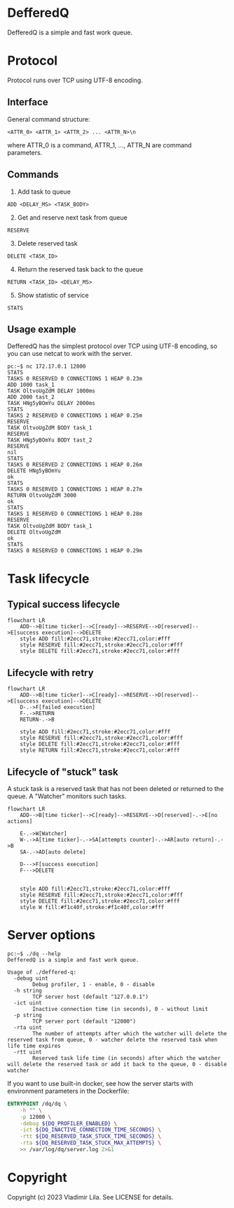 # DefferedQ #
DefferedQ is a simple and fast work queue.

# Protocol #
Protocol runs over TCP using UTF-8 encoding.

## Interface ##
General command structure:

```
<ATTR_0> <ATTR_1> <ATTR_2> ... <ATTR_N>\n
```

where ATTR_0 is a command, ATTR_1, ..., ATTR_N are command parameters.

## Commands ##

1. Add task to queue

```
ADD <DELAY_MS> <TASK_BODY>
```

2. Get and reserve next task from queue

```
RESERVE
``` 

3. Delete reserved task

```
DELETE <TASK_ID>
``` 

4. Return the reserved task back to the queue

```
RETURN <TASK_ID> <DELAY_MS>
``` 

5. Show statistic of service

```
STATS
``` 

## Usage example ##

DefferedQ has the simplest protocol over TCP using UTF-8 encoding, so you can use netcat to work with the server.

```console
pc:~$ nc 172.17.0.1 12000
STATS
TASKS 0 RESERVED 0 CONNECTIONS 1 HEAP 0.23m
ADD 1000 task_1
TASK OltvoUgZdM DELAY 1000ms
ADD 2000 tast_2
TASK HNg5yBOmYu DELAY 2000ms
STATS  
TASKS 2 RESERVED 0 CONNECTIONS 1 HEAP 0.25m
RESERVE
TASK OltvoUgZdM BODY task_1
RESERVE
TASK HNg5yBOmYu BODY tast_2
RESERVE
nil
STATS
TASKS 0 RESERVED 2 CONNECTIONS 1 HEAP 0.26m
DELETE HNg5yBOmYu
ok
STATS
TASKS 0 RESERVED 1 CONNECTIONS 1 HEAP 0.27m
RETURN OltvoUgZdM 3000
ok
STATS
TASKS 1 RESERVED 0 CONNECTIONS 1 HEAP 0.28m
RESERVE
TASK OltvoUgZdM BODY task_1
DELETE OltvoUgZdM
ok
STATS
TASKS 0 RESERVED 0 CONNECTIONS 1 HEAP 0.29m
```

# Task lifecycle #

## Typical success lifecycle ##

```mermaid
flowchart LR
    ADD-->B[time ticker]-->C[ready]-->RESERVE-->D[reserved]-->E[success execution]-->DELETE
    style ADD fill:#2ecc71,stroke:#2ecc71,color:#fff
    style RESERVE fill:#2ecc71,stroke:#2ecc71,color:#fff
    style DELETE fill:#2ecc71,stroke:#2ecc71,color:#fff
```

## Lifecycle with retry ##

```mermaid
flowchart LR
    ADD-->B[time ticker]-->C[ready]-->RESERVE-->D[reserved]-->E[success execution]-->DELETE
    D-.->F[failed execution]
    F-.->RETURN
    RETURN-.->B

    style ADD fill:#2ecc71,stroke:#2ecc71,color:#fff
    style RESERVE fill:#2ecc71,stroke:#2ecc71,color:#fff
    style DELETE fill:#2ecc71,stroke:#2ecc71,color:#fff
    style RETURN fill:#2ecc71,stroke:#2ecc71,color:#fff
```

## Lifecycle of "stuck" task ##
A stuck task is a reserved task that has not been deleted or returned to the queue. A "Watcher" monitors such tasks.

```mermaid
flowchart LR
    ADD-->B[time ticker]-->C[ready]-->RESERVE-->D[reserved]-.->E[no actions]

    E-.->W[Watcher]
    W-.->A[time ticker]-.->SA[attempts counter]-.->AR[auto return]-.->B
    SA-.->AD[auto delete]

    D--->F[success execution]
    F--->DELETE


    style ADD fill:#2ecc71,stroke:#2ecc71,color:#fff
    style RESERVE fill:#2ecc71,stroke:#2ecc71,color:#fff
    style DELETE fill:#2ecc71,stroke:#2ecc71,color:#fff
    style W fill:#f1c40f,stroke:#f1c40f,color:#fff
```

# Server options #

```console
pc:~$ ./dq --help
DefferedQ is a simple and fast work queue.

Usage of ./deffered-q:
  -debug uint
    	Debug profiler, 1 - enable, 0 - disable
  -h string
    	TCP server host (default "127.0.0.1")
  -ict uint
    	Inactive connection time (in seconds), 0 - without limit
  -p string
    	TCP server port (default "12000")
  -rta uint
    	The number of attempts after which the watcher will delete the reserved task from queue, 0 - watcher delete the reserved task when life time expires
  -rtt uint
    	Reserved task life time (in seconds) after which the watcher will delete the reserved task or add it back to the queue, 0 - disable watcher
```

If you want to use built-in docker, see how the server starts with environment parameters in the Dockerfile:

```dockerfile
ENTRYPOINT /dq/dq \
    -h "" \
    -p 12000 \
    -debug ${DQ_PROFILER_ENABLED} \
    -ict ${DQ_INACTIVE_CONNECTION_TIME_SECONDS} \
    -rtt ${DQ_RESERVED_TASK_STUCK_TIME_SECONDS} \
    -rta ${DQ_RESERVED_TASK_STUCK_MAX_ATTEMPTS} \
    >> /var/log/dq/server.log 2>&1
```

# Copyright #
Copyright (c) 2023 Vladimir Lila. See LICENSE for details.
